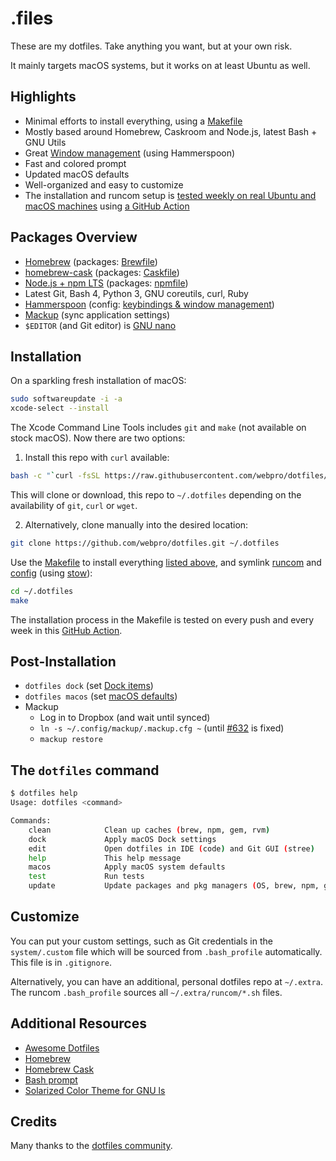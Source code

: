 # .files

These are my dotfiles. Take anything you want, but at your own risk.

It mainly targets macOS systems, but it works on at least Ubuntu as well.

## Highlights

- Minimal efforts to install everything, using a [Makefile](./Makefile)
- Mostly based around Homebrew, Caskroom and Node.js, latest Bash + GNU Utils
- Great [Window management](./config/hammerspoon/README.md) (using Hammerspoon)
- Fast and colored prompt
- Updated macOS defaults
- Well-organized and easy to customize
- The installation and runcom setup is
  [tested weekly on real Ubuntu and macOS machines](https://github.com/webpro/dotfiles/actions) using
  [a GitHub Action](./.github/workflows/ci.yml)

## Packages Overview

- [Homebrew](https://brew.sh) (packages: [Brewfile](./install/Brewfile))
- [homebrew-cask](https://github.com/Homebrew/homebrew-cask) (packages: [Caskfile](./install/Caskfile))
- [Node.js + npm LTS](https://nodejs.org/en/download/) (packages: [npmfile](./install/npmfile))
- Latest Git, Bash 4, Python 3, GNU coreutils, curl, Ruby
- [Hammerspoon](https://www.hammerspoon.org) (config: [keybindings & window management](./config/hammerspoon))
- [Mackup](https://github.com/lra/mackup) (sync application settings)
- `$EDITOR` (and Git editor) is [GNU nano](https://www.nano-editor.org)

## Installation

On a sparkling fresh installation of macOS:

```bash
sudo softwareupdate -i -a
xcode-select --install
```

The Xcode Command Line Tools includes `git` and `make` (not available on stock macOS). Now there are two options:

1. Install this repo with `curl` available:

```bash
bash -c "`curl -fsSL https://raw.githubusercontent.com/webpro/dotfiles/master/remote-install.sh`"
```

This will clone or download, this repo to `~/.dotfiles` depending on the availability of `git`, `curl` or `wget`.

2. Alternatively, clone manually into the desired location:

```bash
git clone https://github.com/webpro/dotfiles.git ~/.dotfiles
```

Use the [Makefile](./Makefile) to install everything [listed above](#package-overview), and symlink [runcom](./runcom)
and [config](./config) (using [stow](https://www.gnu.org/software/stow/)):

```bash
cd ~/.dotfiles
make
```

The installation process in the Makefile is tested on every push and every week in this
[GitHub Action](https://github.com/webpro/dotfiles/actions).

## Post-Installation

- `dotfiles dock` (set [Dock items](./macos/dock.sh))
- `dotfiles macos` (set [macOS defaults](./macos/defaults.sh))
- Mackup
  - Log in to Dropbox (and wait until synced)
  - `ln -s ~/.config/mackup/.mackup.cfg ~` (until [#632](https://github.com/lra/mackup/pull/632) is fixed)
  - `mackup restore`

## The `dotfiles` command

```bash
$ dotfiles help
Usage: dotfiles <command>

Commands:
    clean            Clean up caches (brew, npm, gem, rvm)
    dock             Apply macOS Dock settings
    edit             Open dotfiles in IDE (code) and Git GUI (stree)
    help             This help message
    macos            Apply macOS system defaults
    test             Run tests
    update           Update packages and pkg managers (OS, brew, npm, gem)
```

## Customize

You can put your custom settings, such as Git credentials in the `system/.custom` file which will be sourced from
`.bash_profile` automatically. This file is in `.gitignore`.

Alternatively, you can have an additional, personal dotfiles repo at `~/.extra`. The runcom `.bash_profile` sources all
`~/.extra/runcom/*.sh` files.

## Additional Resources

- [Awesome Dotfiles](https://github.com/webpro/awesome-dotfiles)
- [Homebrew](https://brew.sh)
- [Homebrew Cask](https://github.com/Homebrew/homebrew-cask)
- [Bash prompt](https://wiki.archlinux.org/index.php/Color_Bash_Prompt)
- [Solarized Color Theme for GNU ls](https://github.com/seebi/dircolors-solarized)

## Credits

Many thanks to the [dotfiles community](https://dotfiles.github.io).
